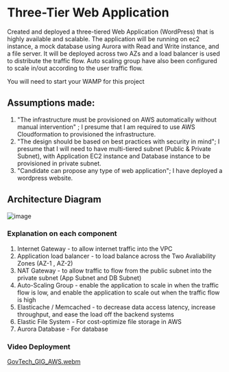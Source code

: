 # Three-Tier Web Application 

Created and deployed a three-tiered Web Application (WordPress) that is highly available and scalable. The application will be running on ec2 instance, a mock database using Aurora with Read and Write instance, and a file server. It will be deployed across two AZs and a load balancer is used to distribute the traffic flow. Auto scaling group have also been configured to scale in/out according to the user traffic flow. 

You will need to start your WAMP for this project

## Assumptions made:

1. "The infrastructure must be provisioned on AWS automatically without manual intervention" ; I presume that I am required to use AWS Cloudformation to provisioned the infrastructure.
2. "The design should be based on best practices with security in mind"; I presume that I will need to have multi-tiered subnet (Public & Private Subnet), with Application EC2 instance and Database instance to be provisioned in private subnet.
3. "Candidate can propose any type of web application"; I have deployed a wordpress website. 


## Architecture Diagram

![image](https://user-images.githubusercontent.com/90443576/183464977-b97afbdd-9eb5-4940-81e6-ff508c3b6b26.png)


### Explanation on each component 

1. Internet Gateway - to allow internet traffic into the VPC
2. Application load balancer - to load balance across the Two Avaliability Zones (AZ-1 , AZ-2)
3. NAT Gateway - to allow traffic to flow from the public subnet into the private subnet (App Subnet and DB Subnet) 
4. Auto-Scaling Group - enable the application to scale in when the traffic flow is low, and enable the application to scale out when the traffic flow is high
5. Elasticache / Memcached - to decrease data access latency, increase throughput, and ease the load off the backend systems
6. Elastic File System - For cost-optimize file storage in AWS
7. Aurora Database - For database


### Video Deployment

[GovTech_GIG_AWS.webm](https://user-images.githubusercontent.com/90443576/183982759-2e460fe7-e942-4cc0-8d8f-bc195002b665.webm)
